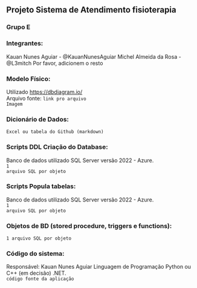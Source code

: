 ## Projeto Sistema de Atendimento fisioterapia

### Grupo E

### Integrantes:
Kauan Nunes Aguiar - @KauanNunesAguiar
Michel Almeida da Rosa - @L3mitch
Por favor, adicionem o resto

### Modelo Físico:
Utilizado https://dbdiagram.io/<br>
Arquivo fonte: <code>link pro arquivo</code><br>
<code>Imagem</code>
  
### Dicionário de Dados:
<code>Excel ou tabela do Github (markdown)</code>

### Scripts DDL Criação do Database:
Banco de dados utilizado SQL Server versão 2022 - Azure.<br>
<code>1 arquivo SQL por objeto</code>

### Scripts Popula tabelas:
Banco de dados utilizado SQL Server versão 2022 - Azure.<br>
<code>1 arquivo SQL por objeto</code>

### Objetos de BD (stored procedure, triggers e functions):
<code>1 arquivo SQL por objeto</code>
  
### Código do sistema:
Responsável: Kauan Nunes Aguiar
Linguagem de Programação Python ou C++ (em decisão) .NET.<br>
<code>código fonte da aplicação</code>
